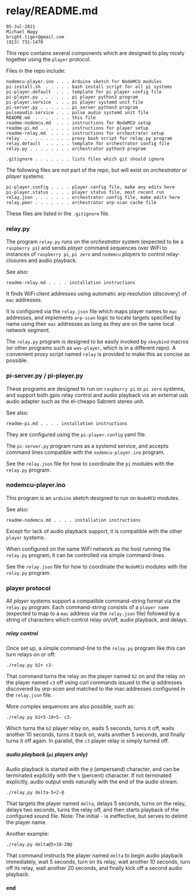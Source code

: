 # relay/README.md

```
05-Jul-2021
Michael Nagy
bright.tiger@gmail.com
(813) 731-1470
```

This repo contains several components which are designed to play nicely together using the `player` protocol.

Files in the repo include:

	nodemcu-player.ino . . . Arduino sketch for NodeMCU modules
	pi-install.sh  . . . . . bash install script for all pi systems
	pi-player.default  . . . template for pi player config file
	pi-player.py . . . . . . pi player python3 program
	pi-player.service  . . . pi player systemd unit file
	pi-server.py . . . . . . pi server python3 program
	pulseaudio.service . . . pulse audio systemd unit file
	README.md  . . . . . . . this file
	readme-nodemcu.md  . . . instructions for NodeMCU setup
	readme-pi.md . . . . . . instructions for player setup
	readme-relay.md  . . . . instructions for orchestrator setup
	relay  . . . . . . . . . proxy bash script for relay.py program
	relay.default  . . . . . template for orchestrator config file
	relay.py . . . . . . . . orchestrator python3 program
	
	.gitignore . . . . . . . lists files which git should ignore
The following files are not part of the repo, but will exist on _orchestrator_ or _player_ systems:
	
	pi-player.config . . . . player config file, make any edits here
	pi-player.status . . . . player status file, most recent run
	relay.json . . . . . . . orchestrator config file, make edits here
	relay.peer . . . . . . . orchestrator arp-scan cache file
These files are listed in the `.gitignore` file.
### relay.py

The program `relay.py` runs on the _orchestrator_ system (expected to be a `raspberry pi`) and sends _player_ command sequences over WiFi to instances of `raspberry pi`, `pi zero` and `nodemcu` _players_ to control relay-closures and audio playback.

See also:

	readme-relay.md . . . . installation instructions
It finds WiFi client addresses using automatic arp resolution (discovery) of `mac` addresses.

It is configured via the `relay.json` file which maps player names to `mac` addresses, and implements `arp-scan` logic to locate targets specified by name using their `mac` addresses as long as they are on the same local network segment.

The `relay.py` program is designed to be easily invoked by `xkeybind` macros (or other programs such as `wav-player`, which is in a different repo).  A convenient proxy script named `relay` is provided to make this as concise as possible.

### pi-server.py / pi-player.py

These programs are designed to run on `raspberry pi` or `pi zero` systems, and support both gpio relay control and audio playback via an external usb audio adapter such as the el-cheapo Sabrent stereo unit.

See also:

	readme-pi.md . . . . installation instructions
They are configured using the `pi-player.config` yaml file.

The `pi-server.py` program runs as a systemd service, and accepts command lines compatible with the `nodemcu-player.ino` program.

See the `relay.json` file for how to coordinate the `pi` modules with the `relay.py` program.

### nodemcu-player.ino

This program is an `arduino` sketch designed to run on `NodeMCU` modules.

See also:

	readme-nodemcu.md . . . . installation instructions
Except for lack of audio playback support, it is compatible with the other `player` systems.

When configured on the same WiFi network as the host running the `relay.py` program, it can be controlled via simple command-lines.

See the `relay.json` file for how to coordinate the `NodeMCU` modules with the `relay.py` program.
### player protocol
All _player_ systems support a compatible command-string format via the `relay.py` program.  Each command-string consists of a `player name` (expected to map to a `mac` address via the `relay.json` file) followed by a string of characters which control relay on/off, audio playback, and delays.
##### relay control

Once set up, a simple command-line to the `relay.py` program like this can turn relays on or off:

	./relay.py b2+ c3-
That command turns the relay on the player named `b2` on and the relay on the player named `c3` off using curl commands issued to the ip addresses discovered by _arp-scan_ and matched to the mac addresses configured in the `relay.json` file.

More complex sequences are also possible, such as:

	./relay.py b2+5-10+5- c3-
Which turns the `b2` player relay on, waits 5 seconds, turns it off, waits another 10 seconds, turns it back on, waits another 5 seconds, and finally turns it off again.  In parallel, the `c3` player relay is simply turned off.

##### audio playback (`pi` players only) 

Audio playback is started with the `@` (ampersand) character, and can be terminated explicitly with the `%` (percent) character.  If not terminated explicitly, audio output ends naturally with the end of the audio stream.

	./relay.py delta-5+2-@
That targets the player named `delta`, delays 5 seconds, turns on the relay, delays two seconds, turns the relay off, and then starts playback of the configured sound file.  Note: The initial `-` is ineffective, but serves to delimit the player name.

Another example:

	./relay.py delta@5+10-20@
That command instructs the player named `delta` to begin audio playback immediately, wait 5 seconds, turn on its relay, wait another 10 seconds, turn off its relay, wait another 20 seconds, and finally kick off a second audio playback.
#### end
#
